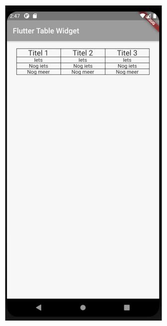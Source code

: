 ![alt text](https://github.com/PokeBowlPoint/Table-Widget/blob/main/Schermafbeelding%202020-10-23%20om%2014.47.13.png)
